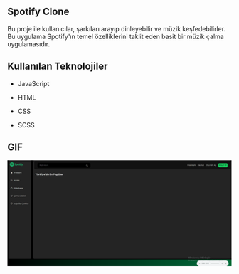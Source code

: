 ## Spotify Clone

Bu proje ile kullanıcılar, şarkıları arayıp dinleyebilir ve müzik keşfedebilirler. Bu uygulama Spotify'ın temel özelliklerini taklit eden basit bir müzik çalma uygulamasıdır.

## Kullanılan Teknolojiler

- JavaScript

- HTML

- CSS

- SCSS

## GIF

![gif](./images/spotifyclone.gif)

